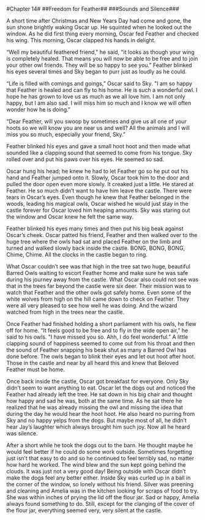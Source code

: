 #Chapter 14#
##Freedom for Feather##
###Sounds and Silence###

A short time after Christmas and New Years Day had come and gone, the sun shone brightly waking Oscar up. He squinted when he looked out the window. As he did first thing every morning, Oscar fed Feather and checked his wing. This morning, Oscar clapped his hands in delight.

“Well my beautiful feathered friend," he said, "it looks as though your wing is completely healed. That means you will now be able to be free and to join your other owl friends. They will be so happy to see you.” Feather blinked his eyes several times and Sky began to purr just as loudly as he could.

“Life is filled with comings and goings,” Oscar said to Sky. "I am so happy that Feather is healed and can fly to his home. He is such a wonderful owl. I hope he has grown to love us as much as we all love him. I am not only happy, but I am also sad. I will miss him so much and I know we will often wonder how he is doing."

“Dear Feather, will you swoop by sometimes and give us all one of your hoots so we will know you are near us and well? All the animals and I will miss you so much, especially your friend, Sky.”

Feather blinked his eyes and gave a small hoot hoot and then made what sounded like a clapping sound that seemed to come from his tongue. Sky rolled over and put his paws over his eyes. He seemed so sad.

Oscar hung his head; he knew he had to let Feather go so he put out his hand and Feather jumped onto it. Slowly, Oscar took him to the door and pulled the door open even more slowly. It creaked just a little. He stared at Feather. He so much didn’t want to have him leave the castle. There were tears in Oscar’s eyes. Even though he knew that Feather belonged in the woods, leading his magical owls, Oscar wished he would just stay in the castle forever for Oscar loved him heaping amounts. Sky was staring out the window and Oscar knew he felt the same way.

Feather blinked his eyes many times and then put his big beak against Oscar’s cheek. Oscar patted his friend, Feather and then walked over to the huge tree where the owls had sat and placed Feather on the limb and turned and walked slowly back inside the castle. BONG, BONG, BONG, Chime, Chime. All the clocks in the castle began to ring.

What Oscar couldn’t see was that high in the tree sat two huge, beautiful Barred Owls waiting to escort Feather home and make sure he was safe during his journey away from the castle. What Oscar also could not see was that in the trees far beyond the castle were six deer. Their mission was to watch that Feather and the other owls got safely home. Even some of the white wolves from high on the hill came down to check on Feather. They were all very pleased to see how well he was doing. And the wizard watched from high in the trees near the castle.

Once Feather had finished holding a short parliament with his owls, he flew off for home. “It feels good to be free and to fly in the wide open air,” he said to his owls. "I have missed you so. Ahh, I do feel wonderful.” A little clapping sound of happiness seemed to come out from his throat and then the sound of Feather snapping his beak shut as many a Barred Owl has done before. The owls began to blink their eyes and let out hoot after hoot. Those in the castle and near by all heard this and knew that Beloved Feather must be home.

Once back inside the castle, Oscar got breakfast for everyone. Only Sky didn’t seem to want anything to eat. Oscar let the dogs out and noticed the Feather had already left the tree. He sat down in his big chair and thought how happy and sad he was, both at the same time. As he sat there he realized that he was already missing the owl and missing the idea that during the day he would hear the hoot hoot. He also heard no purring from Sky and no happy yelps from the dogs. But maybe most of all, he didn’t hear Jay’s laughter which always brought him such joy. Now all he heard was silence.

After a short while he took the dogs out to the barn. He thought maybe he would feel better if he could do some work outside. Sometimes forgetting just isn’t that easy to do and so he continued to feel terribly sad, no matter how hard he worked. The wind blew and the sun kept going behind the clouds. It was just not a very good day! Being outside with Oscar didn’t make the dogs feel any better either. Inside Sky was curled up in a ball in the corner of the window, so lonely without his friend. Silver was preening and cleaning and Amelia was in the kitchen looking for scraps of food to try. She was within inches of prying the lid off the flour jar. Sad or happy, Amelia always found something to do. Still, except for the clanging of the cover of the flour jar, everything seemed very, very silent at the castle.
